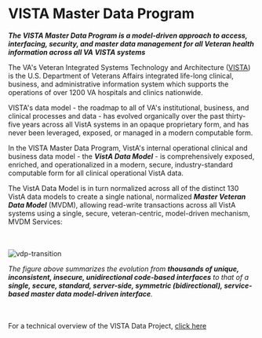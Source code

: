 
# VISTA Master Data Program

__*The VISTA Master Data Program is a model-driven approach to access, interfacing, security, and master data management for all Veteran  health information across all VA VISTA systems*__

The VA's Veteran Integrated Systems Technology and Architecture ([VISTA](https://en.wikipedia.org/wiki/VistA)) is the U.S. Department of Veterans Affairs integrated life-long clinical, business, and administrative information system which supports the operations of over 1200 VA hospitals and clinics nationwide.  

VISTA's data model - the roadmap to all of VA's institutional, business, and clinical processes and data - has evolved organically over the past thirty-five years across all VistA systems in an opaque proprietary form, and has never been leveraged, exposed, or managed in a modern computable form.

In the VISTA Master Data Program, VistA's internal operational clinical and business data model - the __*VistA Data Model*__ - is comprehensively exposed, enriched, and operationalized in a modern, secure, industry-standard computable form for all clinical operational VistA data.  

The VistA  Data Model is in turn normalized across all of the distinct 130 VistA data models to create a single national, normalized __*Master Veteran Data Model*__ (MVDM), allowing read-write transactions across all VistA systems using a single, secure, veteran-centric, model-driven mechanism, MVDM Services: 

<br><br>
![vdp-transition](https://github.com/vistadataproject/documents/blob/master/images/vdp-transition-20170607d.png)


*The figure above summarizes the evolution from __thousands of unique, inconsistent, insecure, unidirectional code-based interfaces__ to that of a __single, secure, standard, server-side, symmetric (bidirectional), service-based master data model-driven interface__.*   

<br><br>
For a technical overview of the VISTA Data Project, [click here](https://github.com/cloudvista/vista-model/background)



